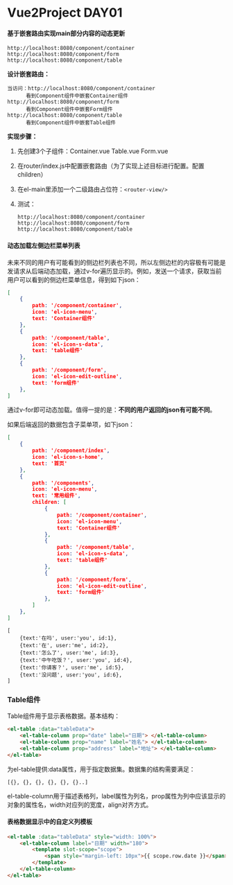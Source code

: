 # Vue2Project DAY01

#### 基于嵌套路由实现main部分内容的动态更新

```
http://localhost:8080/component/container
http://localhost:8080/component/form
http://localhost:8080/component/table
```

**设计嵌套路由：**

```
当访问：http://localhost:8080/component/container
      看到Component组件中嵌套Container组件
http://localhost:8080/component/form
      看到Component组件中嵌套Form组件
http://localhost:8080/component/table
      看到Component组件中嵌套Table组件
```

**实现步骤：**

1. 先创建3个子组件：Container.vue    Table.vue     Form.vue  

2. 在router/index.js中配置嵌套路由（为了实现上述目标进行配置。配置children）

3. 在el-main里添加一个二级路由占位符：`<router-view/>`

4. 测试：

   ```
   http://localhost:8080/component/container
   http://localhost:8080/component/form
   http://localhost:8080/component/table
   ```



#### 动态加载左侧边栏菜单列表

未来不同的用户有可能看到的侧边栏列表也不同，所以左侧边栏的内容极有可能是发请求从后端动态加载，通过v-for遍历显示的。例如，发送一个请求，获取当前用户可以看到的侧边栏菜单信息，得到如下json：

```json
[
    {
        path: '/component/container',
        icon: 'el-icon-menu',
        text: 'Container组件'
    },
    {
        path: '/component/table',
        icon: 'el-icon-s-data',
        text: 'table组件'
    },
    {
        path: '/component/form',
        icon: 'el-icon-edit-outline',
        text: 'form组件'
    },
]
```

通过v-for即可动态加载。值得一提的是：**不同的用户返回的json有可能不同**。

如果后端返回的数据包含子菜单项，如下json：

```json
[
    {
        path: '/component/index',
        icon: 'el-icon-s-home',
        text: '首页'
    },
    {
    	path: '/components',
        icon: 'el-icon-menu',
        text: '常用组件',
        children: [
            {
                path: '/component/container',
                icon: 'el-icon-menu',
                text: 'Container组件'
            },
            {
                path: '/component/table',
                icon: 'el-icon-s-data',
                text: 'table组件'
            },
            {
                path: '/component/form',
                icon: 'el-icon-edit-outline',
                text: 'form组件'
            },
        ]
    },
]
```

```
[
    {text:'在吗', user:'you', id:1},
    {text:'在', user:'me', id:2},
    {text:'怎么了', user:'me', id:3},
    {text:'中午吃饭？', user:'you', id:4},
    {text:'你请客？', user:'me', id:5},
    {text:'没问题', user:'you', id:6},
]
```



### Table组件

Table组件用于显示表格数据。基本结构：

```html
<el-table :data="tableData">
    <el-table-column prop="date" label="日期"> </el-table-column>
    <el-table-column prop="name" label="姓名"> </el-table-column>
    <el-table-column prop="address" label="地址"> </el-table-column>
</el-table>
```

为el-table提供:data属性，用于指定数据集。数据集的结构需要满足：

```
[{}, {}, {}, {}, {}, {}..]
```

el-table-column用于描述表格列，label属性为列名，prop属性为列中应该显示的对象的属性名，width对应列的宽度，align对齐方式。



#### 表格数据显示中的自定义列模板

```html
<el-table :data="tableData" style="width: 100%">
    <el-table-column label="日期" width="180">
        <template slot-scope="scope">
            <span style="margin-left: 10px">{{ scope.row.date }}</span>
        </template>
    </el-table-column>
</el-table>
```




















